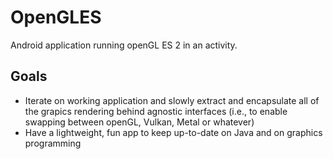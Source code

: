 # OpenGLES
Android application running openGL ES 2 in an activity.
## Goals
* Iterate on working application and slowly extract and encapsulate all of the grapics rendering behind agnostic interfaces (i.e., to enable swapping between openGL, Vulkan, Metal or whatever)
* Have a lightweight, fun app to keep up-to-date on Java and on graphics programming 